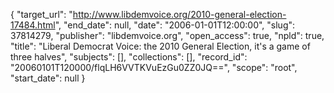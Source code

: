 {
  "target_url": "http://www.libdemvoice.org/2010-general-election-17484.html", 
  "end_date": null, 
  "date": "2006-01-01T12:00:00", 
  "slug": 37814279, 
  "publisher": "libdemvoice.org", 
  "open_access": true, 
  "npld": true, 
  "title": "Liberal Democrat Voice: the 2010 General Election, it's a game of three halves", 
  "subjects": [], 
  "collections": [], 
  "record_id": "20060101T120000/flqLH6VVTKVuEzGu0ZZ0JQ==", 
  "scope": "root", 
  "start_date": null
}

